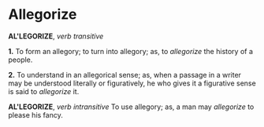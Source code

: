 # Allegorize

**AL'LEGORIZE**, _verb transitive_

**1.** To form an allegory; to turn into allegory; as, to _allegorize_ the history of a people.

**2.** To understand in an allegorical sense; as, when a passage in a writer may be understood literally or figuratively, he who gives it a figurative sense is said to _allegorize_ it.

**AL'LEGORIZE**, _verb intransitive_ To use allegory; as, a man may _allegorize_ to please his fancy.